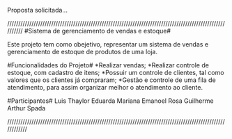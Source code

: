 
Proposta solicitada...


//////////////////////////////////////////////////////////////////////////////////////////////////////////
#Sistema de gerenciamento de vendas e estoque#

Este projeto tem como obejetivo, representar um sistema de vendas e gerenciamento de estoque de produtos de uma loja.


#Funcionalidades do Projeto#
*Realizar vendas;
*Realizar controle de estoque, com cadastro de itens;
*Possuir um controle de clientes, tal como valores que os clientes já compraram;
*Gestão e controle de uma fila de atendimento, para assim organizar melhor o atendimento ao cliente. 





#Participantes#
Luis Thaylor
Eduarda
Mariana
Emanoel Rosa
Guilherme
Arthur Spada

////////////////////////////////////////////////////////////////////////////////////////////////////////////
